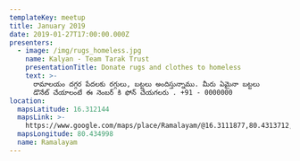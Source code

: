 ```yaml
---
templateKey: meetup
title: January 2019
date: 2019-01-27T17:00:00.000Z
presenters:
  - image: /img/rugs_homeless.jpg
    name: Kalyan - Team Tarak Trust
    presentationTitle: Donate rugs and clothes to homeless
    text: >-
      రామాలయం దగ్గర పేదలకు రగ్గులు, బట్టలు అందిస్తున్నాము. మీరు ఏమైనా బట్టలు
      డొనేట్ చేయాలంటే ఈ నెంబర్ కి ఫోన్ చేయగలరు . +91 - 0000000
location:
  mapsLatitude: 16.312144
  mapsLink: >-
    https://www.google.com/maps/place/Ramalayam/@16.3111877,80.4313712,16z/data=!4m13!1m7!3m6!1s0x3a4a755cb1787785:0x9f7999dd90f1e694!2sGuntur,+Andhra+Pradesh,+India!3b1!8m2!3d16.3066525!4d80.4365402!3m4!1s0x3a4a755b7a4306f7:0xa7245cabba47d631!8m2!3d16.3121569!4d80.4349637
  mapsLongitude: 80.434998
  name: Ramalayam
---
```


